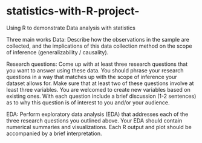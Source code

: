 # statistics-with-R-project-
Using R to demonstrate Data analysis with statistics

Three main works
Data:  Describe how the observations in the sample are collected, and the implications of this data collection method on the scope of inference (generalizability / causality).

Research questions: Come up with at least three research questions that you want to answer using these data. You should phrase your research questions in a way that matches up with the scope of inference your dataset allows for. Make sure that at least two of these questions involve at least three variables. You are welcomed to create new variables based on existing ones. With each question include a brief discussion (1-2 sentences) as to why this question is of interest to you and/or your audience.

EDA: Perform exploratory data analysis (EDA) that addresses each of the three research questions you outlined above. Your EDA should contain numerical summaries and visualizations. Each R output and plot should be accompanied by a brief interpretation.
